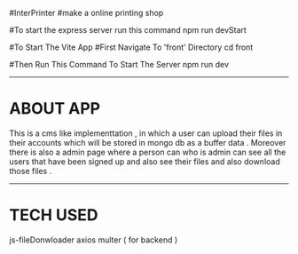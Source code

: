 #InterPrinter
#make a online printing shop

#To start the express server run this command
npm run devStart

#To Start The Vite App
#First Navigate To 'front' Directory
cd front

#Then Run This Command To Start The Server
npm run dev

---------------------------------------------------

# ABOUT APP 

 This is a cms like implementtation , in which a user can upload their files in their accounts which will be stored in mongo db as a buffer data .
 Moreover there is also a admin page where a person can who is admin can see all the users that have been signed up and also see their files and 
 also download those files .
 
 ----------------------------------------------
 
 # TECH USED 
 
 js-fileDonwloader 
 axios 
 multer ( for backend ) 
 
